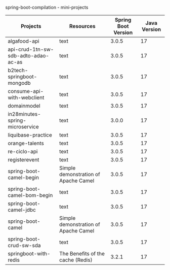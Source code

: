 spring-boot-compilation - mini-projects

<table>
  <thead>
    <tr>
      <th>Projects</th>
      <th>Resources</th>
      <th>Spring Boot Version</th>
      <th>Java Version</th>
    </tr>
  </thead>
  <tbody>
    <tr>
      <td>algafood-api</td>
      <td>text</td>
      <td>3.0.5</td>
      <td>17</td>
    </tr>
    <tr>
      <td>api-crud-1tn-sw-sdb-adto-adao-ac-as</td>
      <td>text</td>
      <td>3.0.5</td>
      <td>17</td>
    </tr>
    <tr>
      <td>b2tech-springboot-mongodb</td>
      <td>text</td>
      <td>3.0.5</td>
      <td>17</td>
    </tr>
    <tr>
      <td>consume-api-with-webclient</td>
      <td>text</td>
      <td>3.0.5</td>
      <td>17</td>
    </tr>
    <tr>
      <td>domainmodel</td>
      <td>text</td>
      <td>3.0.5</td>
      <td>17</td>
    </tr>
    <tr>
      <td>in28minutes-spring-microservice</td>
      <td>text</td>
      <td>3.0.0</td>
      <td>17</td>
    </tr>
    <tr>
      <td>liquibase-practice</td>
      <td>text</td>
      <td>3.0.5</td>
      <td>17</td>
    </tr>
    <tr>
      <td>orange-talents</td>
      <td>text</td>
      <td>3.0.5</td>
      <td>17</td>
    </tr>
    <tr>
      <td>re-ciclo-api</td>
      <td>text</td>
      <td>3.0.5</td>
      <td>17</td>
    </tr>
    <tr>
      <td>registerevent</td>
      <td>text</td>
      <td>3.0.5</td>
      <td>17</td>
    </tr>
    <tr>
      <td>spring-boot-camel-begin</td>
      <td>Simple demonstration of Apache Camel</td>
      <td>3.0.5</td>
      <td>17</td>
    </tr>
    <tr>
      <td>spring-boot-camel-bom-begin</td>
      <td>text</td>
      <td>3.0.5</td>
      <td>17</td>
    </tr>
    <tr>
      <td>spring-boot-camel-jdbc</td>
      <td>text</td>
      <td>3.0.5</td>
      <td>17</td>
    </tr>
    <tr>
      <td>spring-boot-camel</td>
      <td>Simple demonstration of Apache Camel</td>
      <td>3.0.5</td>
      <td>17</td>
    </tr>
    <tr>
      <td>spring-boot-crud-sw-sda</td>
      <td>text</td>
      <td>3.0.5</td>
      <td>17</td>
    </tr>
    <tr>
      <td>springboot-with-redis</td>
      <td>The Benefits of the cache (Redis)</td>
      <td>3.2.1</td>
      <td>17</td>
    </tr>
  </tbody>
</table>
